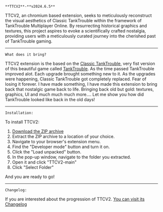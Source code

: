 `**TTCV2**-**v2024.6.5**`

TTCV2, an chromium based extension, seeks to meticulously reconstruct the visual aesthetics of Classic TankTrouble within the framework of TankTrouble Multiplayer Online. By resurrecting historical graphics and textures, this project aspires to evoke a scientifically crafted nostalgia, providing users with a meticulously curated journey into the cherished past of TankTrouble gaming.
****

`What does it bring?`

TTCV2 extension is the based on the [Classic TankTrouble](https://classic.tanktrouble.com/), very fist version of this beautiful game called [TankTrouble](https://tanktrouble.com/). As the time passed TankTrouble improved alot. Each upgrade brought something new to it. As the upgrades were happening, Classic TankTrouble got completely replaced. Fear of losing it forever. I have made something, I have made this extension to bring back that nostalgic game back to life. Bringing back old but gold: textures, graphics, UI and much much much more.... Let me show you how did TankTrouble looked like back in the old days!


****

`Installation:`

To install TTCV2:

1. [Download the ZIP archive](https://github.com/kamarov-therussiantank/ClassicTankTrouble-V2/archive/refs/heads/main.zip)
2. Extract the ZIP archive to a location of your choice.  
3. Navigate to your browser's extension menu.  
4. Find the "Developer mode" button and turn it on.  
5. Click the "Load unpacked" button.  
6. In the pop-up window, navigate to the folder you extracted.  
7. Open it and click "TTCV2-main"  
8. Click "Select Folder"

And you are ready to go!
****
`Changelog:`

If you are interested about the progression of TTCV2. [You can visit its Changelog](https://github.com/kamarov-therussiantank/TTCV2/blob/main/CHANGELOG.md)
